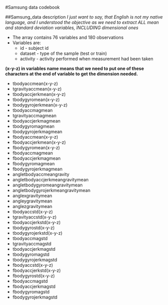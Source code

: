 #Samsung data codebook

##Samsung_data description
_I just want to say, that English is not my native language, and I understood the objective as we need to extract ALL mean and standard deviation variables, INCLUDING dimensional ones_
* The array contains 76 variables and 180 observations
* Variables are:
  - id - subject id
  - dataset - type of the sample (test or train)
  - activity - activity performed when measurement had been taken

**(x-y-z) in variables name means that we need to put one of these characters at the end of variable to get the dimension needed.**
  - tbodyaccmean(x-y-z)
  - tgravityaccmean(x-y-z)
  - tbodyaccjerkmean(x-y-z)
  - tbodygyromean(x-y-z)
  - tbodygyrojerkmean(x-y-z)
  - tbodyaccmagmean
  - tgravityaccmagmean
  - tbodyaccjerkmagmean
  - tbodygyromagmean
  - tbodygyrojerkmagmean
  - fbodyaccmean(x-y-z)
  - fbodyaccjerkmean(x-y-z)
  - fbodygyromean(x-y-z)
  - fbodyaccmagmean
  - fbodyaccjerkmagmean
  - fbodygyromagmean
  - fbodygyrojerkmagmean
  - angletbodyaccmeangravity
  - angletbodyaccjerkmeangravitymean
  - angletbodygyromeangravitymean
  - angletbodygyrojerkmeangravitymean
  - anglexgravitymean
  - angleygravitymean
  - anglezgravitymean
  - tbodyaccstd(x-y-z)
  - tgravityaccstd(x-y-z)
  - tbodyaccjerkstd(x-y-z)
  - tbodygyrostd(x-y-z)
  - tbodygyrojerkstd(x-y-z)
  - tbodyaccmagstd
  - tgravityaccmagstd
  - tbodyaccjerkmagstd
  - tbodygyromagstd
  - tbodygyrojerkmagstd
  - fbodyaccstd(x-y-z)
  - fbodyaccjerkstd(x-y-z)
  - fbodygyrostd(x-y-z)
  - fbodyaccmagstd
  - fbodyaccjerkmagstd
  - fbodygyromagstd
  - fbodygyrojerkmagstd


